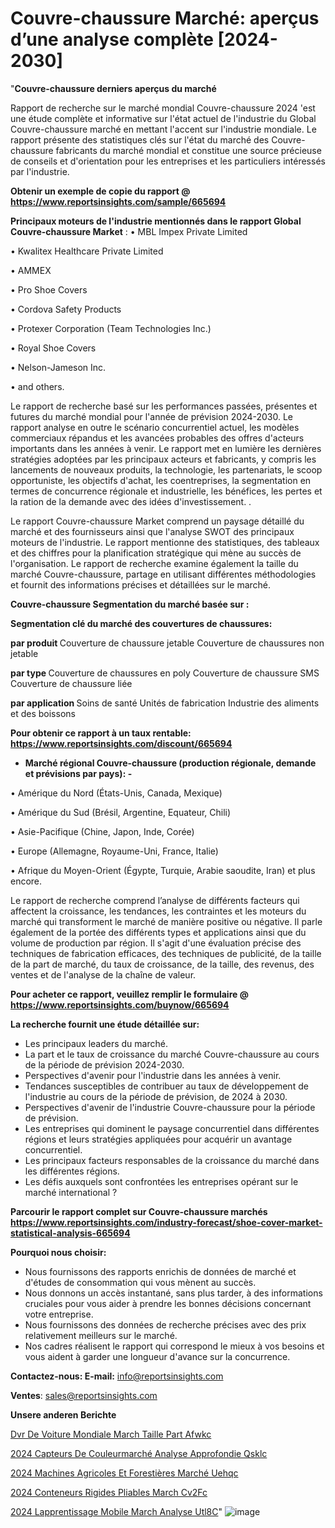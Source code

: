 # Couvre-chaussure Marché: aperçus d’une analyse complète [2024-2030]

"<strong>Couvre-chaussure derniers aperçus du marché</strong>

Rapport de recherche sur le marché mondial Couvre-chaussure 2024 'est une étude complète et informative sur l'état actuel de l'industrie du Global Couvre-chaussure marché en mettant l'accent sur l'industrie mondiale. Le rapport présente des statistiques clés sur l'état du marché des Couvre-chaussure fabricants du marché mondial et constitue une source précieuse de conseils et d'orientation pour les entreprises et les particuliers intéressés par l'industrie.

<strong>Obtenir un exemple de copie du rapport @ <a href=https://www.reportsinsights.com/sample/665694>https://www.reportsinsights.com/sample/665694</a></strong>

<strong>Principaux moteurs de l'industrie mentionnés dans le rapport Global Couvre-chaussure Market</strong> :
• MBL Impex Private Limited

• Kwalitex Healthcare Private Limited

• AMMEX

• Pro Shoe Covers

• Cordova Safety Products

• Protexer Corporation (Team Technologies Inc.)

• Royal Shoe Covers

• Nelson-Jameson Inc.

• and others.

Le rapport de recherche basé sur les performances passées, présentes et futures du marché mondial pour l'année de prévision 2024-2030. Le rapport analyse en outre le scénario concurrentiel actuel, les modèles commerciaux répandus et les avancées probables des offres d'acteurs importants dans les années à venir. Le rapport met en lumière les dernières stratégies adoptées par les principaux acteurs et fabricants, y compris les lancements de nouveaux produits, la technologie, les partenariats, le scoop opportuniste, les objectifs d'achat, les coentreprises, la segmentation en termes de concurrence régionale et industrielle, les bénéfices, les pertes et la ration de la demande avec des idées d'investissement. .

Le rapport Couvre-chaussure Market comprend un paysage détaillé du marché et des fournisseurs ainsi que l'analyse SWOT des principaux moteurs de l'industrie. Le rapport mentionne des statistiques, des tableaux et des chiffres pour la planification stratégique qui mène au succès de l'organisation. Le rapport de recherche examine également la taille du marché Couvre-chaussure, partage en utilisant différentes méthodologies et fournit des informations précises et détaillées sur le marché.

<strong>Couvre-chaussure Segmentation du marché basée sur :</strong>

<strong> Segmentation clé du marché des couvertures de chaussures: </strong>

<strong> par produit </strong>
Couverture de chaussure jetable
Couverture de chaussures non jetable

<strong> par type </strong>
Couverture de chaussures en poly
Couverture de chaussure SMS
Couverture de chaussure liée

<strong> par application </strong>
Soins de santé
Unités de fabrication
Industrie des aliments et des boissons

<strong>Pour obtenir ce rapport à un taux rentable: <a href=https://www.reportsinsights.com/discount/665694>https://www.reportsinsights.com/discount/665694</a></strong>
<ul>
  <li><strong>Marché régional Couvre-chaussure (production régionale, demande et prévisions par pays): -</strong></li>
</ul>
• Amérique du Nord (États-Unis, Canada, Mexique)

• Amérique du Sud (Brésil, Argentine, Equateur, Chili)

• Asie-Pacifique (Chine, Japon, Inde, Corée)

• Europe (Allemagne, Royaume-Uni, France, Italie)

• Afrique du Moyen-Orient (Égypte, Turquie, Arabie saoudite, Iran) et plus encore.

Le rapport de recherche comprend l’analyse de différents facteurs qui affectent la croissance, les tendances, les contraintes et les moteurs du marché qui transforment le marché de manière positive ou négative. Il parle également de la portée des différents types et applications ainsi que du volume de production par région. Il s'agit d'une évaluation précise des techniques de fabrication efficaces, des techniques de publicité, de la taille de la part de marché, du taux de croissance, de la taille, des revenus, des ventes et de l'analyse de la chaîne de valeur.

<strong>Pour acheter ce rapport, veuillez remplir le formulaire @   <a href=https://www.reportsinsights.com/buynow/665694>https://www.reportsinsights.com/buynow/665694</a></strong>

<strong>La recherche fournit une étude détaillée sur:</strong>
<ul>
  <li>Les principaux leaders du marché.</li>
  <li>La part et le taux de croissance du marché Couvre-chaussure au cours de la période de prévision 2024-2030.</li>
  <li>Perspectives d'avenir pour l'industrie dans les années à venir.</li>
  <li>Tendances susceptibles de contribuer au taux de développement de l'industrie au cours de la période de prévision, de 2024 à 2030.</li>
  <li>Perspectives d'avenir de l'industrie Couvre-chaussure pour la période de prévision.</li>
  <li>Les entreprises qui dominent le paysage concurrentiel dans différentes régions et leurs stratégies appliquées pour acquérir un avantage concurrentiel.</li>
  <li>Les principaux facteurs responsables de la croissance du marché dans les différentes régions.</li>
  <li>Les défis auxquels sont confrontées les entreprises opérant sur le marché international ?</li>
</ul>

<strong>Parcourir le rapport complet sur Couvre-chaussure marchés <a href=https://www.reportsinsights.com/industry-forecast/shoe-cover-market-statistical-analysis-665694>https://www.reportsinsights.com/industry-forecast/shoe-cover-market-statistical-analysis-665694</a></strong>

<strong>Pourquoi nous choisir:</strong>
<ul>
  <li>Nous fournissons des rapports enrichis de données de marché et d'études de consommation qui vous mènent au succès.</li>
  <li>Nous donnons un accès instantané, sans plus tarder, à des informations cruciales pour vous aider à prendre les bonnes décisions concernant votre entreprise.</li>
  <li>Nous fournissons des données de recherche précises avec des prix relativement meilleurs sur le marché.</li>
  <li>Nos cadres réalisent le rapport qui correspond le mieux à vos besoins et vous aident à garder une longueur d'avance sur la concurrence.</li>
</ul>
<strong>Contactez-nous:
</strong><strong>E-mail:</strong> <a href=mailto:info@reportsinsights.com>info@reportsinsights.com</a>

<strong>Ventes</strong>: <a href=mailto:sales@reportsinsights.com>sales@reportsinsights.com</a>

<strong>Unsere anderen Berichte</strong>

<a href=https://www.linkedin.com/pulse/dvr-de-voiture-mondiale-march%C3%A9-taille-part-afwkc/>Dvr De Voiture Mondiale March Taille Part Afwkc</a>

<a href=https://www.linkedin.com/pulse/2024-capteurs-de-couleurmarché-analyse-approfondie-qsklc/>2024 Capteurs De Couleurmarché Analyse Approfondie Qsklc</a>

<a href=https://www.linkedin.com/pulse/2024-machines-agricoles-et-forestières-marché-uehqc/>2024 Machines Agricoles Et Forestières Marché Uehqc</a>

<a href=https://www.linkedin.com/pulse/2024-conteneurs-rigides-pliables-march%C3%A9-cv2fc/>2024 Conteneurs Rigides Pliables March Cv2Fc</a>

<a href=https://www.linkedin.com/pulse/2024-lapprentissage-mobile-march%C3%A9-analyse-utl8c/>2024 Lapprentissage Mobile March Analyse Utl8C</a>"
![image](https://github.com/daminid12/RImarketdynamics/assets/158430485/28a4509d-b84b-44b4-87ad-21e4bda97040)
